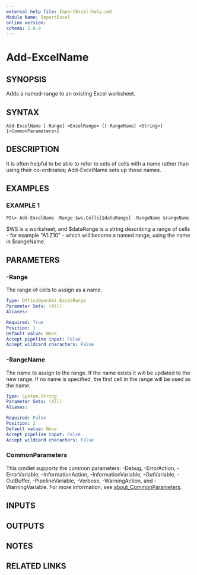```yaml
---
external help file: ImportExcel-help.xml
Module Name: ImportExcel
online version:
schema: 2.0.0
---
```


# Add-ExcelName

## SYNOPSIS
Adds a named-range to an existing Excel worksheet.

## SYNTAX

```
Add-ExcelName [-Range] <ExcelRange> [[-RangeName] <String>] [<CommonParameters>]
```

## DESCRIPTION
It is often helpful to be able to refer to sets of cells with a name rather than using their co-ordinates; Add-ExcelName sets up these names.

## EXAMPLES

### EXAMPLE 1
```
PS\> Add-ExcelName -Range $ws.Cells[$dataRange] -RangeName $rangeName
```

$WS is a worksheet, and $dataRange is a string describing a range of cells - for example "A1:Z10" -  which will become a named range, using the name in $rangeName.

## PARAMETERS

### -Range
The range of cells to assign as a name.

```yaml
Type: OfficeOpenXml.ExcelRange
Parameter Sets: (All)
Aliases:

Required: True
Position: 1
Default value: None
Accept pipeline input: False
Accept wildcard characters: False
```

### -RangeName
The name to assign to the range.
If the name exists it will be updated to the new range. 
If no name is specified, the first cell in the range will be used as the name.

```yaml
Type: System.String
Parameter Sets: (All)
Aliases:

Required: False
Position: 2
Default value: None
Accept pipeline input: False
Accept wildcard characters: False
```

### CommonParameters
This cmdlet supports the common parameters: -Debug, -ErrorAction, -ErrorVariable, -InformationAction, -InformationVariable, -OutVariable, -OutBuffer, -PipelineVariable, -Verbose, -WarningAction, and -WarningVariable. For more information, see [about_CommonParameters](http://go.microsoft.com/fwlink/?LinkID=113216).

## INPUTS

## OUTPUTS

## NOTES

## RELATED LINKS
